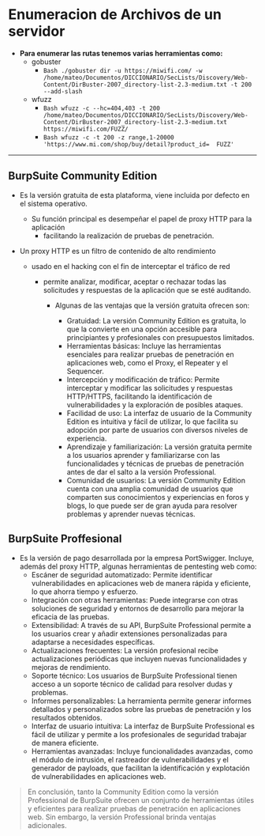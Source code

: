 # Enumeracion de Archivos de un servidor 

- **Para enumerar las rutas tenemos varias herramientas como:**
    - gobuster
        - ```Bash ./gobuster dir -u https://miwifi.com/ -w /home/mateo/Documentos/DICCIONARIO/SecLists/Discovery/Web-Content/DirBuster-2007_directory-list-2.3-medium.txt -t 200 --add-slash```
    - wfuzz
        - ```Bash wfuzz -c --hc=404,403 -t 200 /home/mateo/Documentos/DICCIONARIO/SecLists/Discovery/Web-Content/DirBuster-2007_directory-list-2.3-medium.txt https://miwifi.com/FUZZ/```
        - ```Bash wfuzz -c -t 200 -z range,1-20000 'https://www.mi.com/shop/buy/detail?product_id=  FUZZ' ```

---

## BurpSuite Community Edition

- Es la versión gratuita de esta plataforma, viene incluida por defecto en el sistema operativo. 
    - Su función principal es desempeñar el papel de proxy HTTP para la aplicación 
        - facilitando la realización de pruebas de penetración.

- Un proxy HTTP es un filtro de contenido de alto rendimiento 
    - usado en el hacking con el fin de interceptar el tráfico de red 
        - permite analizar, modificar, aceptar o rechazar todas las solicitudes y respuestas de la aplicación que se esté auditando.

            - Algunas de las ventajas que la versión gratuita ofrecen son:

                - Gratuidad: La versión Community Edition es gratuita, lo que la convierte en una opción accesible para principiantes y profesionales con presupuestos limitados.
                - Herramientas básicas: Incluye las herramientas esenciales para realizar pruebas de penetración en aplicaciones web, como el Proxy, el Repeater y el Sequencer.
                - Intercepción y modificación de tráfico: Permite interceptar y modificar las solicitudes y respuestas HTTP/HTTPS, facilitando la identificación de vulnerabilidades y la exploración de posibles ataques.
                - Facilidad de uso: La interfaz de usuario de la Community Edition es intuitiva y fácil de utilizar, lo que facilita su adopción por parte de usuarios con diversos niveles de experiencia.
                - Aprendizaje y familiarización: La versión gratuita permite a los usuarios aprender y familiarizarse con las funcionalidades y técnicas de pruebas de penetración antes de dar el salto a la versión Professional.
                - Comunidad de usuarios: La versión Community Edition cuenta con una amplia comunidad de usuarios que comparten sus conocimientos y experiencias en foros y blogs, lo que puede ser de gran ayuda para resolver problemas y aprender nuevas técnicas.


## BurpSuite Proffesional

- Es la versión de pago desarrollada por la empresa PortSwigger. Incluye, además del proxy HTTP, algunas herramientas de pentesting web como:
    - Escáner de seguridad automatizado: Permite identificar vulnerabilidades en aplicaciones web de manera rápida y eficiente, lo que ahorra tiempo y esfuerzo.
    - Integración con otras herramientas: Puede integrarse con otras soluciones de seguridad y entornos de desarrollo para mejorar la eficacia de las pruebas.
    - Extensibilidad: A través de su API, BurpSuite Professional permite a los usuarios crear y añadir extensiones personalizadas para adaptarse a necesidades específicas.
    - Actualizaciones frecuentes: La versión profesional recibe actualizaciones periódicas que incluyen nuevas funcionalidades y mejoras de rendimiento.
    - Soporte técnico: Los usuarios de BurpSuite Professional tienen acceso a un soporte técnico de calidad para resolver dudas y problemas.
    - Informes personalizables: La herramienta permite generar informes detallados y personalizados sobre las pruebas de penetración y los resultados obtenidos.
    - Interfaz de usuario intuitiva: La interfaz de BurpSuite Professional es fácil de utilizar y permite a los profesionales de seguridad trabajar de manera eficiente.
    - Herramientas avanzadas: Incluye funcionalidades avanzadas, como el módulo de intrusión, el rastreador de vulnerabilidades y el generador de payloads, que facilitan la identificación y explotación de vulnerabilidades en aplicaciones web.

>En conclusión, tanto la Community Edition como la versión Professional de BurpSuite ofrecen un conjunto de herramientas útiles y eficientes para realizar pruebas de penetración en aplicaciones web. Sin embargo, la versión Professional brinda ventajas adicionales.

